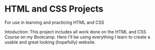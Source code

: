 # HTML and CSS Projects
For use in learning and practicing HTML and CSS  

Intoduction:
This project includes all work done on the HTML and CSS Course on my Bootcamp.
Here I'll be using everything I learn to create a usable and great looking (hopefully) website.

